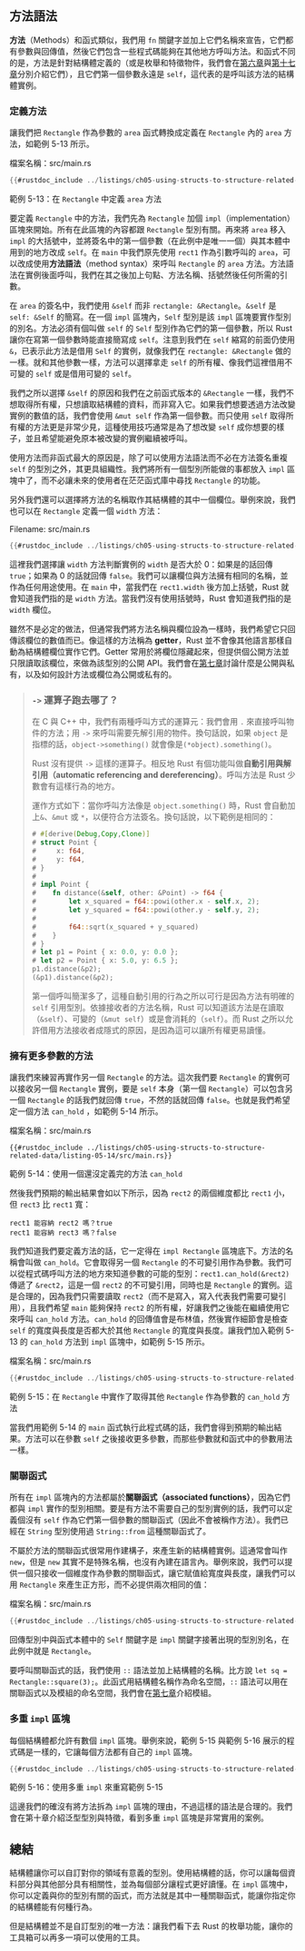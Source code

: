 ## 方法語法

**方法**（Methods）和函式類似，我們用 `fn` 關鍵字並加上它們名稱來宣告，它們都有參數與回傳值，然後它們包含一些程式碼能夠在其他地方呼叫方法。和函式不同的是，方法是針對結構體定義的（或是枚舉和特徵物件，我們會在[第六章][enums]<!-- ignore -->與[第十七章][trait-objects]<!-- ignore -->分別介紹它們），且它們第一個參數永遠是 `self`，這代表的是呼叫該方法的結構體實例。

### 定義方法

讓我們把 `Rectangle` 作為參數的 `area` 函式轉換成定義在 `Rectangle` 內的 `area` 方法，如範例 5-13 所示。

<span class="filename">檔案名稱：src/main.rs</span>

```rust
{{#rustdoc_include ../listings/ch05-using-structs-to-structure-related-data/listing-05-13/src/main.rs}}
```

<span class="caption">範例 5-13：在 `Rectangle` 中定義 `area` 方法</span>

要定義 `Rectangle` 中的方法，我們先為 `Rectangle` 加個 `impl`（implementation） 區塊來開始。所有在此區塊的內容都跟 `Rectangle` 型別有關。再來將 `area` 移入 `impl` 的大括號中，並將簽名中的第一個參數（在此例中是唯一一個）與其本體中用到的地方改成 `self`。在 `main` 中我們原先使用 `rect1` 作為引數呼叫的 `area`，可以改成使用**方法語法**（method syntax）來呼叫 `Rectangle` 的 `area` 方法。方法語法在實例後面呼叫，我們在其之後加上句點、方法名稱、括號然後任何所需的引數。

在 `area` 的簽名中，我們使用 `&self` 而非 `rectangle: &Rectangle`。`&self` 是 `self: &Self` 的簡寫。在一個 `impl` 區塊內，`Self` 型別是該 `impl` 區塊要實作型別的別名。方法必須有個叫做 `self` 的 `Self` 型別作為它們的第一個參數，所以 Rust 讓你在寫第一個參數時能直接簡寫成 `self`。注意到我們在 `self` 縮寫的前面仍使用 `&`，已表示此方法是借用 `Self` 的實例，就像我們在 `rectangle: &Rectangle` 做的一樣。就和其他參數一樣，方法可以選擇拿走 `self` 的所有權、像我們這裡借用不可變的 `self` 或是借用可變的 `self`。


我們之所以選擇 `&self` 的原因和我們在之前函式版本的 `&Rectangle` 一樣，我們不想取得所有權，只想讀取結構體的資料，而非寫入它。如果我們想要透過方法改變實例的數值的話，我們會使用 `&mut self` 作為第一個參數。而只使用 `self` 取得所有權的方法更是非常少見，這種使用技巧通常是為了想改變 `self` 成你想要的樣子，並且希望能避免原本被改變的實例繼續被呼叫。

使用方法而非函式最大的原因是，除了可以使用方法語法而不必在方法簽名重複 `self` 的型別之外，其更具組織性。我們將所有一個型別所能做的事都放入 `impl` 區塊中了，而不必讓未來的使用者在茫茫函式庫中尋找 `Rectangle` 的功能。

另外我們還可以選擇將方法的名稱取作其結構體的其中一個欄位。舉例來說，我們也可以在 `Rectangle` 定義一個 `width` 方法：

<span class="filename">Filename: src/main.rs</span>

```rust
{{#rustdoc_include ../listings/ch05-using-structs-to-structure-related-data/no-listing-06-method-field-interaction/src/main.rs:here}}
```

這裡我們選擇讓 `width` 方法判斷實例的 `width` 是否大於 0：如果是的話回傳 `true`；如果為 0 的話就回傳 `false`。我們可以讓欄位與方法擁有相同的名稱，並作為任何用途使用。在 `main` 中，當我們在 `rect1.width` 後方加上括號，Rust 就會知道我們指的是 `width` 方法。當我們沒有使用括號時，Rust 會知道我們指的是 `width` 欄位。

雖然不是必定的做法，但通常我們將方法名稱與欄位設為一樣時，我們希望它只回傳該欄位的數值而已。像這樣的方法稱為 **getter**，Rust 並不會像其他語言那樣自動為結構體欄位實作它們。Getter 常用於將欄位隱藏起來，但提供個公開方法並只限讀取該欄位，來做為該型別的公開 API。我們會在[第七章][public]<!-- ignore -->討論什麼是公開與私有，以及如何設計方法或欄位為公開或私有的。

> ### `->` 運算子跑去哪了？
>
> 在 C 與 C++ 中，我們有兩種呼叫方式的運算元：我們會用 `.` 來直接呼叫物件的方法；用 `->` 來呼叫需要先解引用的物件。換句話說，如果 `object` 是指標的話，`object->something()` 就會像是`(*object).something()`。
>
> Rust 沒有提供 `->` 這樣的運算子。相反地 Rust 有個功能叫做**自動引用與解引用（automatic referencing and dereferencing）**。呼叫方法是 Rust 少數會有這樣行為的地方。
>
> 運作方式如下：當你呼叫方法像是 `object.something()` 時，Rust 會自動加上`&`、`&mut` 或 `*`，以便符合方法簽名。換句話說，以下範例是相同的：
>
> <!-- CAN'T EXTRACT SEE BUG https://github.com/rust-lang/mdBook/issues/1127 -->
> ```rust
> # #[derive(Debug,Copy,Clone)]
> # struct Point {
> #     x: f64,
> #     y: f64,
> # }
> #
> # impl Point {
> #    fn distance(&self, other: &Point) -> f64 {
> #        let x_squared = f64::powi(other.x - self.x, 2);
> #        let y_squared = f64::powi(other.y - self.y, 2);
> #
> #        f64::sqrt(x_squared + y_squared)
> #    }
> # }
> # let p1 = Point { x: 0.0, y: 0.0 };
> # let p2 = Point { x: 5.0, y: 6.5 };
> p1.distance(&p2);
> (&p1).distance(&p2);
> ```
>
> 第一個呼叫簡潔多了，這種自動引用的行為之所以可行是因為方法有明確的 `self` 引用型別。依據接收者的方法名稱，Rust 可以知道該方法是在讀取（`&self`）、可變的（`&mut self`）或是會消耗的（`self`）。而 Rust 之所以允許借用方法接收者成隱式的原因，是因為這可以讓所有權更易讀懂。

### 擁有更多參數的方法

讓我們來練習再實作另一個 `Rectangle` 的方法。這次我們要 `Rectangle` 的實例可以接收另一個 `Rectangle` 實例，要是 `self` 本身（第一個 `Rectangle`）可以包含另一個 `Rectangle` 的話我們就回傳 `true`，不然的話就回傳 `false`。也就是我們希望定一個方法 `can_hold` ，如範例 5-14 所示。

<span class="filename">檔案名稱：src/main.rs</span>

```rust,ignore
{{#rustdoc_include ../listings/ch05-using-structs-to-structure-related-data/listing-05-14/src/main.rs}}
```

<span class="caption">範例 5-14：使用一個還沒定義完的方法 `can_hold`</span>

然後我們預期的輸出結果會如以下所示，因為 `rect2` 的兩個維度都比 `rect1` 小，但 `rect3` 比 `rect1` 寬：

```text
rect1 能容納 rect2 嗎？true
rect1 能容納 rect3 嗎？false
```

我們知道我們要定義方法的話，它一定得在 `impl Rectangle` 區塊底下。方法的名稱會叫做 `can_hold`。它會取得另一個 `Rectangle` 的不可變引用作為參數。我們可以從程式碼呼叫方法的地方來知道參數的可能的型別：`rect1.can_hold(&rect2)` 傳遞了 `&rect2`，這是一個 `rect2` 的不可變引用，同時也是 `Rectangle` 的實例。這是合理的，因為我們只需要讀取 `rect2`（而不是寫入，寫入代表我們需要可變引用），且我們希望 `main` 能夠保持 `rect2` 的所有權，好讓我們之後能在繼續使用它來呼叫 `can_hold` 方法。`can_hold` 的回傳值會是布林值，然後實作細節會是檢查 `self` 的寬度與長度是否都大於其他 `Rectangle` 的寬度與長度。讓我們加入範例 5-13 的 `can_hold` 方法到 `impl` 區塊中，如範例 5-15 所示。

<span class="filename">檔案名稱：src/main.rs</span>

```rust
{{#rustdoc_include ../listings/ch05-using-structs-to-structure-related-data/listing-05-15/src/main.rs:here}}
```

<span class="caption">範例 5-15：在 `Rectangle` 中實作了取得其他 `Rectangle` 作為參數的 `can_hold` 方法</span>

當我們用範例 5-14 的 `main` 函式執行此程式碼的話，我們會得到預期的輸出結果。方法可以在參數 `self` 之後接收更多參數，而那些參數就和函式中的參數用法一樣。

### 關聯函式

所有在 `impl` 區塊內的方法都屬於**關聯函式（associated functions）**，因為它們都與 `impl` 實作的型別相關。要是有方法不需要自己的型別實例的話，我們可以定義個沒有 `self` 作為它們第一個參數的關聯函式（因此不會被稱作方法）。我們已經在 `String` 型別使用過 `String::from` 這種關聯函式了。

不屬於方法的關聯函式很常用作建構子，來產生新的結構體實例。這通常會叫作 `new`，但是 `new` 其實不是特殊名稱，也沒有內建在語言內。舉例來說，我們可以提供一個只接收一個維度作為參數的關聯函式，讓它賦值給寬度與長度，讓我們可以用 `Rectangle` 來產生正方形，而不必提供兩次相同的值：

<span class="filename">檔案名稱：src/main.rs</span>

```rust
{{#rustdoc_include ../listings/ch05-using-structs-to-structure-related-data/no-listing-03-associated-functions/src/main.rs:here}}
```

回傳型別中與函式本體中的 `Self` 關鍵字是 `impl` 關鍵字接著出現的型別別名，在此例中就是 `Rectangle`。

要呼叫關聯函式的話，我們使用 `::` 語法並加上結構體的名稱。比方說 `let sq = Rectangle::square(3);`。此函式用結構體名稱作為命名空間，`::` 語法可以用在關聯函式以及模組的命名空間，我們會在[第七章][modules]<!-- ignore -->介紹模組。

### 多重 `impl` 區塊

每個結構體都允許有數個 `impl` 區塊。舉例來說，範例 5-15 與範例 5-16 展示的程式碼是一樣的，它讓每個方法都有自己的 `impl` 區塊。

```rust
{{#rustdoc_include ../listings/ch05-using-structs-to-structure-related-data/listing-05-16/src/main.rs:here}}
```

<span class="caption">範例 5-16：使用多重 `impl` 來重寫範例 5-15</span>

這邊我們的確沒有將方法拆為 `impl` 區塊的理由，不過這樣的語法是合理的。我們會在第十章介紹泛型型別與特徵，看到多重 `impl` 區塊是非常實用的案例。

## 總結

結構體讓你可以自訂對你的領域有意義的型別。使用結構體的話，你可以讓每個資料部分與其他部分具有相關性，並為每個部分讓程式更好讀懂。在 `impl` 區塊中，你可以定義與你的型別有關的函式，而方法就是其中一種關聯函式，能讓你指定你的結構體能有何種行為。

但是結構體並不是自訂型別的唯一方法：讓我們看下去 Rust 的枚舉功能，讓你的工具箱可以再多一項可以使用的工具。

[enums]: ch06-00-enums.html
[trait-objects]: ch17-02-trait-objects.html
[public]: ch07-03-paths-for-referring-to-an-item-in-the-module-tree.html#使用-pub-關鍵字公開路徑
[modules]: ch07-02-defining-modules-to-control-scope-and-privacy.html